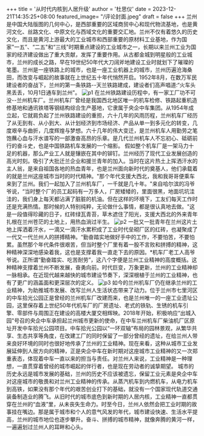 +++
title = '从时代内核到人居升级'
author = '杜思仪'
date = 2023-12-21T14:35:25+08:00
featured_image= "/评论封面.jpeg"
draft = false
+++
兰州是中国大陆版图的几何中心，是西部重要的区域商贸中心和现代物流基地，也是黄河文化、丝路文化、中原文化与西域文化的重要交汇地。兰州不仅有着悠久的历史文化，而且是黄河上游最大的工业城市和西部重要的原材料工业基地，作为国家"一五”、“二五"和“三线"时期重点建设的工业城市之一，长期以来兰州工业为国家的经济建设做出了重大贡献，发挥了重要作用。从古都金城到明星般的工业城市，兰州的成长之路，早在19世纪50年代大刀阔斧地建设工业时就划下了璀璨的笔墨。兰州是一座铁路上的城市，也是一座工业机器上的城市，兰州历遍沧海桑田，而改变与崛起的故事就在上世纪五十年代悄然开启。1952年8月，在数万军民建设者的奋战下，兰州的第一条铁路--天兰铁路建成，建设者们高声唱道:“火车头黑丢丢，10月1日通车到兰州"。
![p1](/微信图片_20231220210955.jpg)
在兰州铁路建设历程中，有一家工厂功不可没--兰州机车厂。兰州机车厂曾经是我国西北地区唯一的机车检修、铁路起重机造修基地和通讯铁塔等钢结构综合生产基地，它隶属于央企中车集团。从1954年成立起，它就肩负起了兰州铁路建设的重担，六十几年的风雨历程，兰州机车厂经历了从无到有、从小到大、从计划经济到市场经济、产品从单一到多元化的转变，几度艰辛与曲折，几度辉煌与梦想。六十几年的伟大变迁，是兰州机车人用勤劳之笔饱蘸心血与汗水谱写的一部激奋高昂的乐章。是几代兰州机车人不忘初心、砥砺前行的奋斗史，也是中国铁路机车发展的一个缩影。
假如整个机车厂是一架马力十足的机器，那么产业工人就是镶嵌在其中的铆钉。兰州经历了现代工业发展创造的高光时刻。吸引了大批迁兰企业和援兰青年的加入。当时在这片热土上挥洒汗水的主人翁，是来自祖国各地的热血青年，也是兰州面向新时代的奠基人，他们承载着的就是兰州这座城市当时的时代精神。"那个年代支援大西北，我和我哥哥便乘车来到了兰州。我们一起加入了兰州机车厂，一千就是几十年。"来自哈尔滨的冯爷爷说，“当时整个厂的员工起码有一万多人，厂房矮矮的，里面很黑，地面坑坑洼洼的，我们身上每天都沾满了脏脏的机油。但在这样的环境下，工友们每天工作时还是充满热情。那时候的人特别纯粹，无论做什么事情，都是很认真地去做。"这是一段值得珍藏的日子，红砖绿瓦青苔，草木遮住了阳光，支援大西北的外来青年扎根在兰州苍茫的土地上，用热血淌过半生。
![p2](/微信图片_20231220211009.jpg)
一批又一批青年在兰州这片土地上挥洒着汗水，一滴又一滴汗水累积成了工业时代垒砌厂区的红砖，也凝聚成了一代又一代兰州人的拼搏精神。“勤奋踏实地做好手中的工作，不要怕苦，不要怕累。虽然那个年代条件很艰苦，但当时整个厂里有着一股不言败和拼搏的精神，这种精神深深地感染着我，这也是支撑着我一直走下去的原因。*机车厂老工人高爷爷说。正所谓“勤奋踏实、吃苦耐劳”，这八个字便是兰州工业精神的高度概括。这种精神支撑着兰州不断发展，奋勇向前。时代巨变，万象更新，兰州的工业精神却一脉相承。在近现代越来越快的城市建设节奏下，深深根植于兰州的工业精神，也有了更广的涵盖面和更深层次的定义。
![p3](/微信图片_20231220211014.jpg)
如今的兰州机车厂仍在继承兰州的工业精神，为助推城市发展、改写兰州人生活状态带来了动力。位于兰州市七里河区的中车拾光公园正是曾经的兰州机车厂改建而来，也是兰州唯一的一座工业遗址公园，这里保存着上世纪50年代机车厂的厂房遗址、老式的铁轨、生锈的机车引擎、零部件与周围正在建设的高楼大厦交相辉映。2018年开始，积极响应“出城入园"号召的央企中车承担起兰州城市更新的使命，在中车兰州机车厂柴油机厂区原址开发中车拾光公园项目。中车拾光公园以“一环双轴”布局的园林景观，从繁华共享、生态共享等角度，在改建工厂的同时保留了一部分曾经的遗址，在给兰州人带来良好环境的同时也很好地传承了兰州的工业精神。现在来看，这种从城市工业发展延伸到人居方向的精神，正是央企中车在新时期对这座城市工业精神的又一次郑重表态，体现着中车一直以来的担当与责任。对兰州人来说，工业精神是一种理想，一直贯穿着曾经的城市崛起的伴行者，也是现在劳动者的诚挚期望。
城市的历史永远是城市发展的基础，兰州的历史不应该被遗忘，保留工业元素是央企中车对这座城市的敬畏和对兰州工业精神的传承。从蒸汽机车到内燃机车，从电力机车到高铁，如果没有那个年代的艰苦创业打下的基础，就没有一个国家现代轨道交通装备制造业的腾飞。从旧时代的城市底色到新时期的人居内核，工业精神一直都贯穿在兰州的“血液”里，从未丧失生命力。时至今日，兰州人依然会把工业时期的故事挂在嘴边。那是属于城市和个人的意气风发的年代，城市建设快速、生活水平提高，兰州的城市地位也逐步攀升。奋斗、拼搏的城市精神，就像奔腾的黄河一样，一遍遍划过兰州人的耳畔和心头。